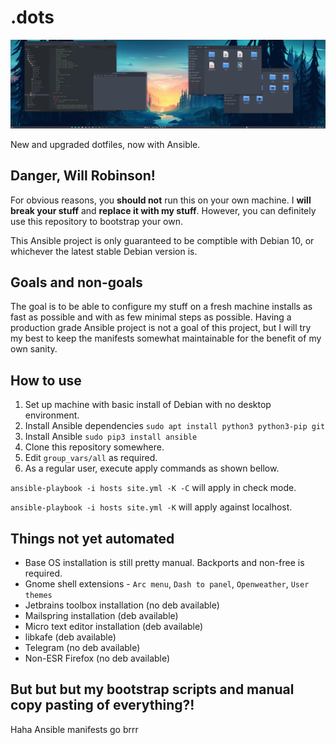 # .dots

![Desktop](./media/screen.png)

New and upgraded dotfiles, now with Ansible.

## Danger, Will Robinson!

For obvious reasons, you **should not** run this on your own machine. I **will break your stuff**
and **replace it with my stuff**. However, you can definitely use this repository to bootstrap
your own.

This Ansible project is only guaranteed to be comptible with Debian 10, or whichever the latest
stable Debian version is.

## Goals and non-goals

The goal is to be able to configure my stuff on a fresh machine installs as fast as possible and with as few
minimal steps as possible. Having a production grade Ansible project is not a goal of this project, but I will try
my best to keep the manifests somewhat maintainable for the benefit of my own sanity.

## How to use

1. Set up machine with basic install of Debian with no desktop environment.
2. Install Ansible dependencies `sudo apt install python3 python3-pip git`
3. Install Ansible `sudo pip3 install ansible`
4. Clone this repository somewhere.
5. Edit `group_vars/all` as required.
6. As a regular user, execute apply commands as shown bellow.

`ansible-playbook -i hosts site.yml -K -C` will apply in check mode.

`ansible-playbook -i hosts site.yml -K` will apply against localhost.

## Things not yet automated

- Base OS installation is still pretty manual. Backports and non-free is required.
- Gnome shell extensions - `Arc menu`, `Dash to panel`, `Openweather`, `User themes`
- Jetbrains toolbox installation (no deb available)
- Mailspring installation (deb available)
- Micro text editor installation (deb available)
- libkafe (deb available)
- Telegram (no deb available)
- Non-ESR Firefox (no deb available)

## But but but my bootstrap scripts and manual copy pasting of everything?!

Haha Ansible manifests go brrr
